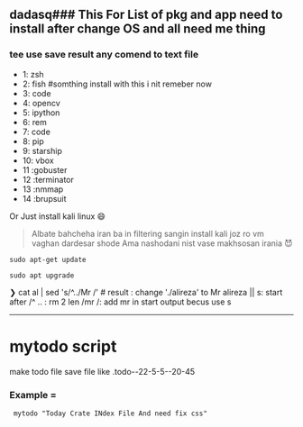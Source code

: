 dadasq### This For List of pkg and app need to install after change OS and all need me thing
------

### tee use save result any comend to text file

* 1: zsh
* 2: fish #somthing install with this i nit remeber now
* 3: code
* 4: opencv
* 5: ipython
* 6: rem
* 7: code
* 8: pip
* 9: starship
* 10: vbox
* 11 :gobuster
* 12 :terminator
* 13 :nmmap
* 14 :brupsuit

Or Just install kali linux 😄 

 
> Albate bahcheha iran ba in filtering sangin install kali joz ro vm vaghan dardesar shode
> Ama nashodani nist vase makhsosan irania 😈

```
sudo apt-get update
```
```
sudo apt upgrade
```
 ❯ cat al | sed 's/^../Mr /'  #
result : change './alireza' to Mr alireza || s: start after /^ .. : rm 2 len /mr /: add mr in start output becus use s
 
 -----------------------------

# mytodo script

 make todo file save file like .todo--22-5-5--20-45
 
### Example = 
```
 mytodo "Today Crate INdex File And need fix css"
```
